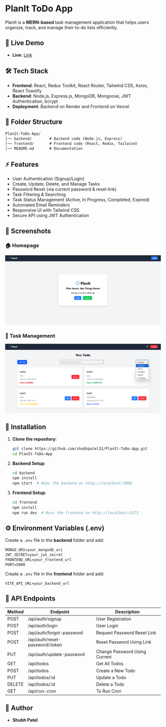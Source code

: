 # PlanIt ToDo App

PlanIt is a **MERN-based** task management application that helps users organize, track, and manage their to-do lists efficiently.

## 🚀 Live Demo

- **Live**: [Link](https://planit-frontend-swart.vercel.app)

## 🛠️ Tech Stack

- **Frontend**: React, Redux Toolkit, React Router, Tailwind CSS, Axios, React Toastify
- **Backend**: Node.js, Express.js, MongoDB, Mongoose, JWT Authentication, bcrypt
- **Deployment**: Backend on Render and Frontend on Vercel

## 📂 Folder Structure

```
PlanIt-ToDo-App/
│── backend/        # Backend code (Node.js, Express)
│── frontend/       # Frontend code (React, Redux, Tailwind)
│── README.md       # Documentation
```

## ⚡ Features

- User Authentication (Signup/Login)
- Create, Update, Delete, and Manage Tasks
- Password Reset (via current password & reset link)
- Task Filtering & Searching
- Task Status Management (Active, In Progress, Completed, Expired)
- Automated Email Reminders
- Responsive UI with Tailwind CSS
- Secure API using JWT Authentication

## 📸 Screenshots

### 🏠 Homepage

![Homepage](./frontend/public/home.png)

### 📝 Task Management

![Task Management](./frontend/public/dashboard.png)

## 📌 Installation

1. **Clone the repository**:

   ```bash
   git clone https://github.com/shubhpatel32/PlanIt-ToDo-App.git
   cd PlanIt-ToDo-App
   ```

2. **Backend Setup**:

   ```bash
   cd backend
   npm install
   npm start  # Runs the backend on http://localhost:5000
   ```

3. **Frontend Setup**:
   ```bash
   cd frontend
   npm install
   npm run dev  # Runs the frontend on http://localhost:5173
   ```

## ⚙️ Environment Variables (.env)

Create a `.env` file in the **backend** folder and add:

```env
MONGO_URI=your_mongodb_uri
JWT_SECRET=your_jwt_secret
FRONTEND_URL=your_frontend_url
PORT=5000
```

Create a `.env` file in the **frontend** folder and add:

```env
VITE_API_URL=your_backend_url
```

## 📡 API Endpoints

| Method | Endpoint                  | Description                 |
| ------ | ------------------------- | --------------------------- |
| POST   | /api/auth/signup          | User Registration           |
| POST   | /api/auth/login           | User Login                  |
| POST   | /api/auth/forgot-password | Request Password Reset Link |
| POST   | /api/auth/reset-password/:token  | Reset Password Using Link   |
| PUT    | /api/auth/update-password | Change Password Using Current|
| GET    | /api/todos                | Get All Todos               |
| POST   | /api/todos                | Create a New Todo           |
| PUT    | /api/todos/:id            | Update a Todo               |
| DELETE | /api/todos/:id            | Delete a Todo               |
| GET    | /api/run-cron             | To Run Cron                 |


## 🎯 Author

- **Shubh Patel**

